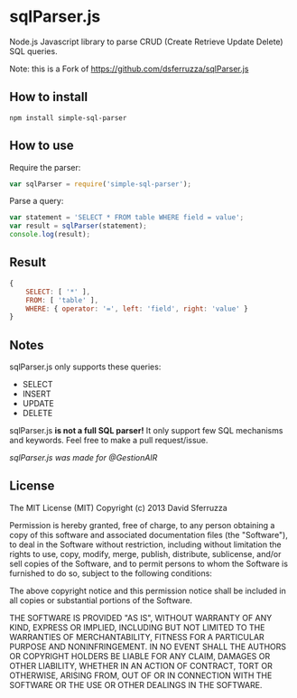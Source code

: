 sqlParser.js
============

Node.js Javascript library to parse CRUD (Create Retrieve Update Delete) SQL queries.

Note: this is a Fork of https://github.com/dsferruzza/sqlParser.js

## How to install

```
npm install simple-sql-parser
```

## How to use

Require the parser:

```js
var sqlParser = require('simple-sql-parser');
```

Parse a query:

```js
var statement = 'SELECT * FROM table WHERE field = value';
var result = sqlParser(statement);
console.log(result);
```

## Result
```js
{
	SELECT: [ '*' ],
	FROM: [ 'table' ],
	WHERE: { operator: '=', left: 'field', right: 'value' }
}
```

## Notes

sqlParser.js only supports these queries:
* SELECT
* INSERT
* UPDATE
* DELETE

sqlParser.js **is not a full SQL parser!**
It only support few SQL mechanisms and keywords.
Feel free to make a pull request/issue.

*sqlParser.js was made for @GestionAIR*

## License

The MIT License (MIT)
Copyright (c) 2013 David Sferruzza
 
Permission is hereby granted, free of charge, to any person obtaining a copy of this software and associated documentation files (the "Software"), to deal in the Software without restriction, including without limitation the rights to use, copy, modify, merge, publish, distribute, sublicense, and/or sell copies of the Software, and to permit persons to whom the Software is furnished to do so, subject to the following conditions:
 
The above copyright notice and this permission notice shall be included in all copies or substantial portions of the Software.
 
THE SOFTWARE IS PROVIDED "AS IS", WITHOUT WARRANTY OF ANY KIND, EXPRESS OR IMPLIED, INCLUDING BUT NOT LIMITED TO THE WARRANTIES OF MERCHANTABILITY, FITNESS FOR A PARTICULAR PURPOSE AND NONINFRINGEMENT. IN NO EVENT SHALL THE AUTHORS OR COPYRIGHT HOLDERS BE LIABLE FOR ANY CLAIM, DAMAGES OR OTHER LIABILITY, WHETHER IN AN ACTION OF CONTRACT, TORT OR OTHERWISE, ARISING FROM, OUT OF OR IN CONNECTION WITH THE SOFTWARE OR THE USE OR OTHER DEALINGS IN THE SOFTWARE.

